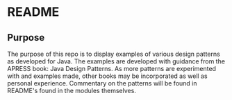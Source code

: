 # README
## Purpose
The purpose of this repo is to display examples of various design patterns as developed for Java.
The examples are developed with guidance from the APRESS book: Java Design Patterns. As
more patterns are experimented with and examples made, other books may be
incorporated as well as personal experience. Commentary on the patterns will
be found in README's found in the modules themselves.